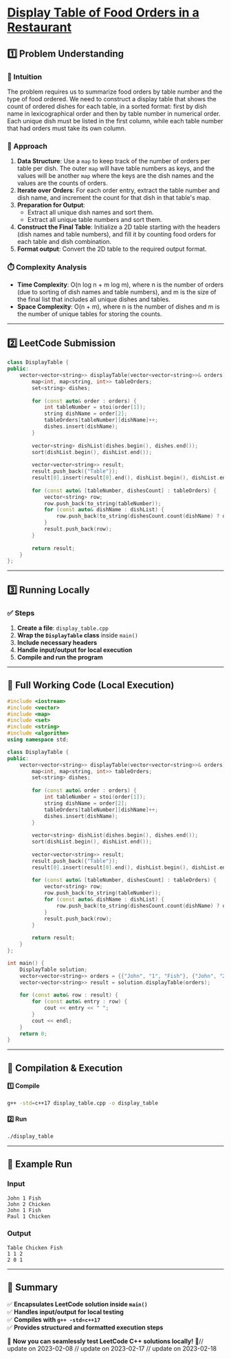 # **[Display Table of Food Orders in a Restaurant](https://leetcode.com/problems/display-table-of-food-orders-in-a-restaurant/description/)**  

## **1️⃣ Problem Understanding**  
### **📌 Intuition**  
The problem requires us to summarize food orders by table number and the type of food ordered. We need to construct a display table that shows the count of ordered dishes for each table, in a sorted format: first by dish name in lexicographical order and then by table number in numerical order. Each unique dish must be listed in the first column, while each table number that had orders must take its own column.

### **🚀 Approach**  
1. **Data Structure**: Use a `map` to keep track of the number of orders per table per dish. The outer `map` will have table numbers as keys, and the values will be another `map` where the keys are the dish names and the values are the counts of orders.
2. **Iterate over Orders**: For each order entry, extract the table number and dish name, and increment the count for that dish in that table's map.
3. **Preparation for Output**:
   - Extract all unique dish names and sort them.
   - Extract all unique table numbers and sort them.
4. **Construct the Final Table**: Initialize a 2D table starting with the headers (dish names and table numbers), and fill it by counting food orders for each table and dish combination.
5. **Format output**: Convert the 2D table to the required output format.

### **⏱️ Complexity Analysis**  
- **Time Complexity**: O(n log n + m log m), where n is the number of orders (due to sorting of dish names and table numbers), and m is the size of the final list that includes all unique dishes and tables.
- **Space Complexity**: O(n + m), where n is the number of dishes and m is the number of unique tables for storing the counts.

---  

## **2️⃣ LeetCode Submission**  
```cpp
class DisplayTable {
public:
    vector<vector<string>> displayTable(vector<vector<string>>& orders) {
        map<int, map<string, int>> tableOrders;
        set<string> dishes;
        
        for (const auto& order : orders) {
            int tableNumber = stoi(order[1]);
            string dishName = order[2];
            tableOrders[tableNumber][dishName]++;
            dishes.insert(dishName);
        }
        
        vector<string> dishList(dishes.begin(), dishes.end());
        sort(dishList.begin(), dishList.end());
        
        vector<vector<string>> result;
        result.push_back({"Table"});
        result[0].insert(result[0].end(), dishList.begin(), dishList.end());
        
        for (const auto& [tableNumber, dishesCount] : tableOrders) {
            vector<string> row;
            row.push_back(to_string(tableNumber));
            for (const auto& dishName : dishList) {
                row.push_back(to_string(dishesCount.count(dishName) ? dishesCount.at(dishName) : 0));
            }
            result.push_back(row);
        }
        
        return result;
    }
};  
```  

---  

## **3️⃣ Running Locally**  
### **✅ Steps**  
1. **Create a file**: `display_table.cpp`  
2. **Wrap the `DisplayTable` class** inside `main()`  
3. **Include necessary headers**  
4. **Handle input/output for local execution**  
5. **Compile and run the program**  

---  

## **📝 Full Working Code (Local Execution)**  
```cpp
#include <iostream>
#include <vector>
#include <map>
#include <set>
#include <string>
#include <algorithm>
using namespace std;

class DisplayTable {
public:
    vector<vector<string>> displayTable(vector<vector<string>>& orders) {
        map<int, map<string, int>> tableOrders;
        set<string> dishes;
        
        for (const auto& order : orders) {
            int tableNumber = stoi(order[1]);
            string dishName = order[2];
            tableOrders[tableNumber][dishName]++;
            dishes.insert(dishName);
        }
        
        vector<string> dishList(dishes.begin(), dishes.end());
        sort(dishList.begin(), dishList.end());
        
        vector<vector<string>> result;
        result.push_back({"Table"});
        result[0].insert(result[0].end(), dishList.begin(), dishList.end());
        
        for (const auto& [tableNumber, dishesCount] : tableOrders) {
            vector<string> row;
            row.push_back(to_string(tableNumber));
            for (const auto& dishName : dishList) {
                row.push_back(to_string(dishesCount.count(dishName) ? dishesCount.at(dishName) : 0));
            }
            result.push_back(row);
        }
        
        return result;
    }
};

int main() {
    DisplayTable solution;
    vector<vector<string>> orders = {{"John", "1", "Fish"}, {"John", "2", "Chicken"}, {"John", "1", "Fish"}, {"Paul", "1", "Chicken"}};
    vector<vector<string>> result = solution.displayTable(orders);
    
    for (const auto& row : result) {
        for (const auto& entry : row) {
            cout << entry << " ";
        }
        cout << endl;
    }
    return 0;
}  
```  

---  

## **🔧 Compilation & Execution**  
#### **1️⃣ Compile**  
```bash
g++ -std=c++17 display_table.cpp -o display_table
```  

#### **2️⃣ Run**  
```bash
./display_table
```  

---  

## **🎯 Example Run**  
### **Input**  
```
John 1 Fish
John 2 Chicken
John 1 Fish
Paul 1 Chicken
```  
### **Output**  
```
Table Chicken Fish 
1 1 2 
2 0 1 
```  

---  

## **📌 Summary**  
✅ **Encapsulates LeetCode solution inside `main()`**  
✅ **Handles input/output for local testing**  
✅ **Compiles with `g++ -std=c++17`**  
✅ **Provides structured and formatted execution steps**  

🚀 **Now you can seamlessly test LeetCode C++ solutions locally!** 🚀// update on 2023-02-08
// update on 2023-02-17
// update on 2023-02-18
